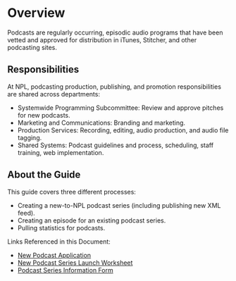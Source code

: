 # Overview

Podcasts are regularly occurring, episodic audio programs that have been vetted and approved for distribution in iTunes, Stitcher, and other podcasting sites.

## Responsibilities

At NPL, podcasting production, publishing, and promotion responsibilities are shared across departments:

- Systemwide Programming Subcommittee: Review and approve pitches for new podcasts.
- Marketing and Communications: Branding and marketing.
- Production Services: Recording, editing, audio production, and audio file tagging.
- Shared Systems: Podcast guidelines and process, scheduling, staff training, web implementation.

## About the Guide

This guide covers three different processes:

- Creating a new-to-NPL podcast series (including publishing new XML feed).
- Creating an episode for an existing podcast series.
- Pulling statistics for podcasts.

Links Referenced in this Document:

- [New Podcast Application](https://form.jotform.com/NashvillePublicLibrary/new-podcast-application)
- [New Podcast Series Launch Worksheet](https://docs.google.com/document/d/1hl3drjGz72ktVg2xllzatPsmBAtKOOMHRrF7ZBU1ZKc)
- [Podcast Series Information Form](https://docs.google.com/document/d/1KE--BYmhWaod39Jf7sPKNLeAasFpAX64fgH9SicBBHU)
